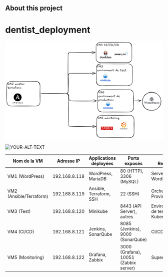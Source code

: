 ﻿## About this project

# dentist_deployment

![Infrastructure Diagram](infra.png)


<picture>
 <source media="(prefers-color-scheme: dark)" srcset="YOUR-DARKMODE-IMAGE">
 <source media="(prefers-color-scheme: light)" srcset="YOUR-LIGHTMODE-IMAGE">
 <img alt="YOUR-ALT-TEXT" src="YOUR-DEFAULT-IMAGE">
</picture>

| Nom de la VM         | Adresse IP        | Applications déployées                            | Ports exposés               | Rôle / Remarque                    |
|----------------------|-------------------|----------------------------------------------------|-----------------------------|------------------------------------|
| VM1 (WordPress)      | 192.168.8.118     | WordPress, MariaDB                                | 80 (HTTP), 3306 (MySQL)     | Serveur Web WordPress              |
| VM2 (Ansible/Terraform) | 192.168.8.119 | Ansible, Terraform, SSH                            | 22 (SSH)                    | Orchestrateur / Provisionnement    |
| VM3 (Test)           | 192.168.8.120     | Minikube                                           | 8443 (API Server), autres   | Environnement de test Kubernetes  |
| VM4 (CI/CD)          | 192.168.8.121     | Jenkins, SonarQube                                 | 8085 (Jenkins), 9000 (SonarQube) | CI/CD                             |
| VM5 (Monitoring)     | 192.168.8.122     | Grafana, Zabbix                                    | 3000 (Grafana), 10051 (Zabbix server) | Supervision                       |
